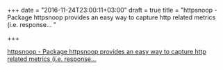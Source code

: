 +++
date = "2016-11-24T23:00:11+03:00"
draft = true
title = "httpsnoop - Package httpsnoop provides an easy way to capture http related metrics (i.e. response... "

+++

<p><a href="https://t.co/Spmiyij3Pe">httpsnoop - Package httpsnoop provides an easy way to capture http related metrics (i.e. response... </a></p>
